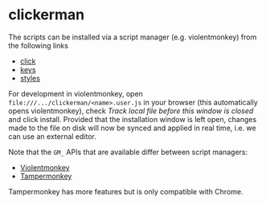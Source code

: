 # clickerman
The scripts can be installed via a script manager (e.g. violentmonkey) from the
following links

* [click](https://raw.githubusercontent.com/Kafva/clickerman/main/click.user.js)
* [keys](https://raw.githubusercontent.com/Kafva/clickerman/main/keys.user.js)
* [styles](https://raw.githubusercontent.com/Kafva/clickerman/main/styles.user.js)

For development in violentmonkey, open `file:///.../clickerman/<name>.user.js`
in your browser (this automatically opens violentmonkey), check *Track local
file before this window is closed* and click install. Provided that the
installation window is left open, changes made to the file on disk will now be
synced and applied in real time, i.e. we can use an external editor.

Note that the `GM_` APIs that are available differ between script managers:
* [Violentmonkey](https://violentmonkey.github.io/api/gm/)
* [Tampermonkey](https://www.tampermonkey.net/documentation.php)

Tampermonkey has more features but is only compatible with Chrome.
